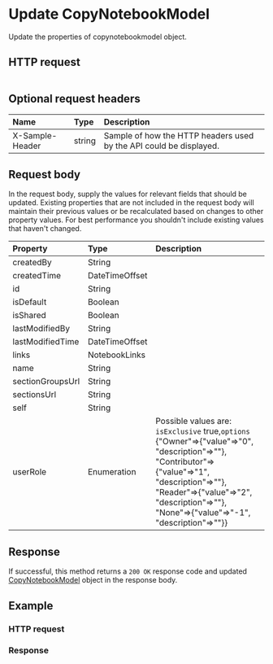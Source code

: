 # Update CopyNotebookModel

Update the properties of copynotebookmodel object.
## HTTP request
```http

```

## Optional request headers
| Name       | Type | Description|
|:-----------|:------|:----------|
| X-Sample-Header  | string  | Sample of how the HTTP headers used by the API could be displayed.|

## Request body
In the request body, supply the values for relevant fields that should be updated. Existing properties that are not included in the request body will maintain their previous values or be recalculated based on changes to other property values. For best performance you shouldn't include existing values that haven't changed.

| Property	   | Type	|Description|
|:---------------|:--------|:----------|
|createdBy|String||
|createdTime|DateTimeOffset||
|id|String||
|isDefault|Boolean||
|isShared|Boolean||
|lastModifiedBy|String||
|lastModifiedTime|DateTimeOffset||
|links|NotebookLinks||
|name|String||
|sectionGroupsUrl|String||
|sectionsUrl|String||
|self|String||
|userRole|Enumeration| Possible values are: `isExclusive` true,`options` {"Owner"=>{"value"=>"0", "description"=>""}, "Contributor"=>{"value"=>"1", "description"=>""}, "Reader"=>{"value"=>"2", "description"=>""}, "None"=>{"value"=>"-1", "description"=>""}}|

## Response
If successful, this method returns a `200 OK` response code and updated [CopyNotebookModel](../resources/copynotebookmodel.md) object in the response body.
## Example
### HTTP request
### Response
